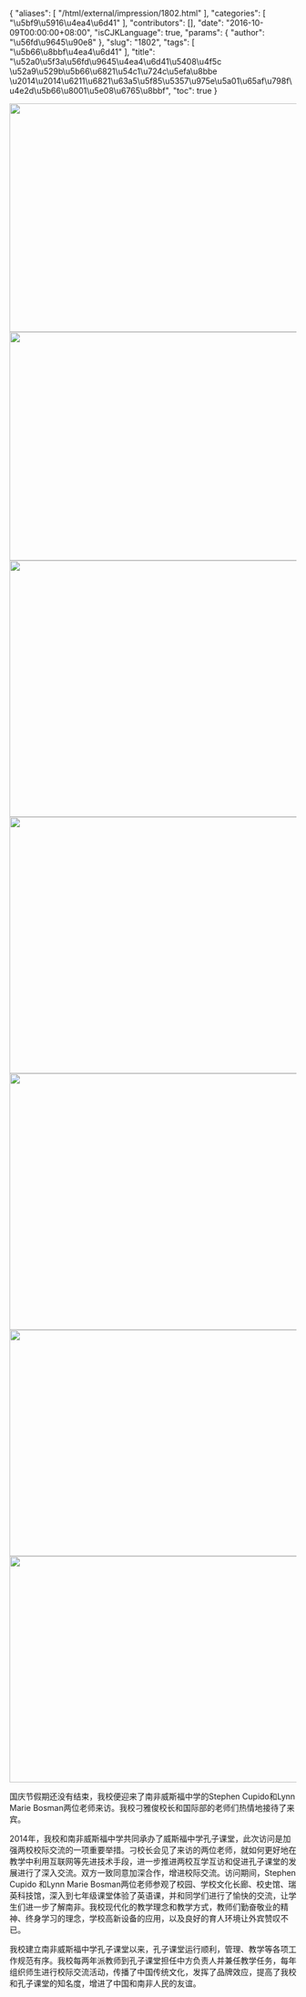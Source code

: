 {
    "aliases": [
        "/html/external/impression/1802.html"
    ],
    "categories": [
        "\u5bf9\u5916\u4ea4\u6d41"
    ],
    "contributors": [],
    "date": "2016-10-09T00:00:00+08:00",
    "isCJKLanguage": true,
    "params": {
        "author": "\u56fd\u9645\u90e8"
    },
    "slug": "1802",
    "tags": [
        "\u5b66\u8bbf\u4ea4\u6d41"
    ],
    "title": "\u52a0\u5f3a\u56fd\u9645\u4ea4\u6d41\u5408\u4f5c  \u52a9\u529b\u5b66\u6821\u54c1\u724c\u5efa\u8bbe \u2014\u2014\u6211\u6821\u63a5\u5f85\u5357\u975e\u5a01\u65af\u798f\u4e2d\u5b66\u8001\u5e08\u6765\u8bbf",
    "toc": true
}

 





<img
    src="https://cdn.tfls.online/mirror/full/8fe2f19a7138d5f59937186fb3c399ad425d61fc.jpg"
    style="display:block;margin-left:auto;margin-right:auto;"
    decoding="async"
    fetchpriority="auto"
    loading="lazy"
    height="401"
    width="600"
/>
<img
    src="https://cdn.tfls.online/mirror/full/b344f9b6373371c7705624cf9d2cb5ee7c722333.jpg"
    style="display:block;margin-left:auto;margin-right:auto;"
    decoding="async"
    fetchpriority="auto"
    loading="lazy"
    height="401"
    width="600"
/>
<img
    src="https://cdn.tfls.online/mirror/full/3395daa003eec80b864ea037f53d2fe1479991ca.jpg"
    style="display:block;margin-left:auto;margin-right:auto;"
    decoding="async"
    fetchpriority="auto"
    loading="lazy"
    height="450"
    width="600"
/>
<img
    src="https://cdn.tfls.online/mirror/full/c5a2fa23363a4986ce83c4b6bb4be65414fa2aa8.jpg"
    style="display:block;margin-left:auto;margin-right:auto;"
    decoding="async"
    fetchpriority="auto"
    loading="lazy"
    height="450"
    width="600"
/>
<img
    src="https://cdn.tfls.online/mirror/full/c3293100ad9fcd08748368e90774279d59c08ed4.jpg"
    style="display:block;margin-left:auto;margin-right:auto;"
    decoding="async"
    fetchpriority="auto"
    loading="lazy"
    height="450"
    width="600"
/>
<img
    src="https://cdn.tfls.online/mirror/full/0d5f86a990b113265bd7423e23c793f8e2c86c04.jpg"
    style="display:block;margin-left:auto;margin-right:auto;"
    decoding="async"
    fetchpriority="auto"
    loading="lazy"
    height="397"
    width="600"
/>
<img
    src="https://cdn.tfls.online/mirror/full/ba339d87889719fce0eac309ee6ba227b3e5d59a.jpg"
    style="display:block;margin-left:auto;margin-right:auto;"
    decoding="async"
    fetchpriority="auto"
    loading="lazy"
    height="397"
    width="600"
/>




  





国庆节假期还没有结束，我校便迎来了南非威斯福中学的Stephen Cupido和Lynn Marie Bosman两位老师来访。我校刁雅俊校长和国际部的老师们热情地接待了来宾。




2014年，我校和南非威斯福中学共同承办了威斯福中学孔子课堂，此次访问是加强两校校际交流的一项重要举措。刁校长会见了来访的两位老师，就如何更好地在教学中利用互联网等先进技术手段，进一步推进两校互学互访和促进孔子课堂的发展进行了深入交流。双方一致同意加深合作，增进校际交流。访问期间，Stephen Cupido 和Lynn Marie Bosman两位老师参观了校园、学校文化长廊、校史馆、瑞英科技馆，深入到七年级课堂体验了英语课，并和同学们进行了愉快的交流，让学生们进一步了解南非。我校现代化的教学理念和教学方式，教师们勤奋敬业的精神、终身学习的理念，学校高新设备的应用，以及良好的育人环境让外宾赞叹不已。




我校建立南非威斯福中学孔子课堂以来，孔子课堂运行顺利，管理、教学等各项工作规范有序。我校每两年派教师到孔子课堂担任中方负责人并兼任教学任务，每年组织师生进行校际交流活动，传播了中国传统文化，发挥了品牌效应，提高了我校和孔子课堂的知名度，增进了中国和南非人民的友谊。




  








